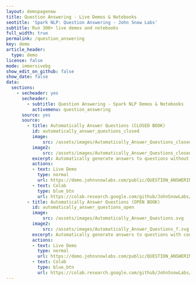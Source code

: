 ```yaml
---
layout: demopagenew
title: Question Answering - Live Demos & Notebooks
seotitle: 'Spark NLP: Question Answering - John Snow Labs'
subtitle: Run 300+ live demos and notebooks
full_width: true
permalink: /question_answering
key: demo
article_header:
  type: demo
license: false
mode: immersivebg
show_edit_on_github: false
show_date: false
data:
  sections:  
    - secheader: yes
      secheader:
        - subtitle: Question Answering - Spark NLP Demos & Notebooks
          activemenu: question_answering
      source: yes
      source:
        - title: Automatically Answer Questions (CLOSED BOOK)   
          id: automatically_answer_questions_closed
          image: 
              src: /assets/images/Automatically_Answer_Questions_closed.svg
          image2: 
              src: /assets/images/Automatically_Answer_Questions_closed_f.svg
          excerpt: Automatically generate answers to questions without context.
          actions:
          - text: Live Demo
            type: normal
            url: https://demo.johnsnowlabs.com/public/QUESTION_ANSWERING_CLOSED_BOOK/
          - text: Colab
            type: blue_btn
            url: https://colab.research.google.com/github/JohnSnowLabs/spark-nlp-workshop/blob/master/tutorials/streamlit_notebooks/public/QUESTION_ANSWERING_CLOSED_BOOK.ipynb
        - title: Automatically Answer Questions (OPEN BOOK)   
          id: automatically_answer_questions_open
          image: 
              src: /assets/images/Automatically_Answer_Questions.svg
          image2: 
              src: /assets/images/Automatically_Answer_Questions_f.svg
          excerpt: Automatically generate answers to questions with context.
          actions:
          - text: Live Demo
            type: normal
            url: https://demo.johnsnowlabs.com/public/QUESTION_ANSWERING_OPEN_BOOK/
          - text: Colab
            type: blue_btn
            url: https://colab.research.google.com/github/JohnSnowLabs/spark-nlp-workshop/blob/master/tutorials/streamlit_notebooks/public/QUESTION_ANSWERING_OPEN_BOOK.ipynb
---
```

